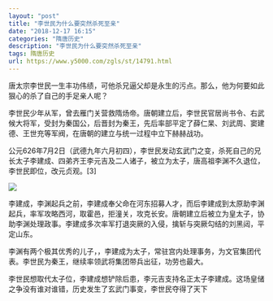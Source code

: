 ```yaml
---
layout: "post"
title: "李世民为什么要突然杀死至亲"
date: "2018-12-17 16:15"
categories: "隋唐历史"
description: "李世民为什么要突然杀死至亲"
tags: 隋唐历史
url: https://www.y5000.com/zgls/st/14791.html
---
```






唐太宗李世民一生丰功伟绩，可他杀兄逼父却是永生的污点。那么，他为何要如此狠心的杀了自己的手足亲人呢？

李世民少年从军，曾去雁门关营救隋炀帝。唐朝建立后，李世民官居尚书令、右武候大将军，受封为秦国公，后晋封为秦王，先后率部平定了薛仁杲、刘武周、窦建德、王世充等军阀，在唐朝的建立与统一过程中立下赫赫战功。

公元626年7月2日（武德九年六月初四），李世民发动玄武门之变，杀死自己的兄长太子李建成、四弟齐王李元吉及二人诸子，被立为太子，唐高祖李渊不久退位，李世民即位，改元贞观。[3]

![](https://img.y5000.com/uploads/allimg/170223/1525253216-0.jpg)

李建成，李渊起兵之前，李建成奉父命在河东招募人才，而后李建成到太原助李渊起兵，率军攻略西河，取霍邑，拒潼关，攻克长安。唐朝建立后被立为皇太子，协助李渊处理政事。李建成多次率军打退突厥的入侵，擒斩与突厥勾结的刘黑闼，平定山东。

李渊有两个极其优秀的儿子，，李建成为太子，常驻宫内处理事务，为文官集团代表。李世民为秦王，继续率领武将集团带兵出征，功劳也最大。

李世民想取代太子位，李建成想铲除后患，李元吉支持名正太子李建成。这场皇储之争没有谁对谁错，历史发生了玄武门事变，李世民夺得了天下
